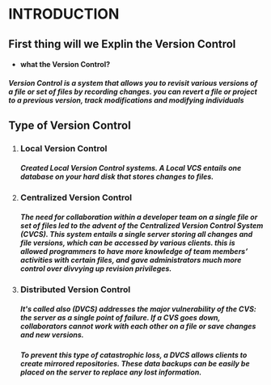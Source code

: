 # INTRODUCTION

## First thing will we Explin the Version Control 

* #### what the Version Control?

##### Version Control is a system that allows you to revisit various versions of a file or set of files by recording changes. you can revert a file or project to a previous version, track modifications and modifying individuals

## Type of Version Control
1. ### Local Version Control
    ##### Created Local Version Control systems. A Local VCS entails one database on your hard disk that stores changes to files.
2. ### Centralized Version Control
    ##### The need for collaboration within a developer team on a single file or set of files led to the advent of the Centralized Version Control System (CVCS). This system entails a single server storing all changes and file versions, which can be accessed by various clients. this is allowed programmers to have more knowledge of team members’ activities with certain files, and gave administrators much more control over divvying up revision privileges.
3. ### Distributed Version Control  
    ##### It's called also **(DVCS)** addresses the major vulnerability of the CVS: the server as a single point of failure. If a CVS goes down, collaborators cannot work with each other on a file or save changes and new versions. 

    ##### To prevent this type of catastrophic loss, a DVCS allows clients to create mirrored repositories. These data backups can be easily be placed on the server to replace any lost information.
